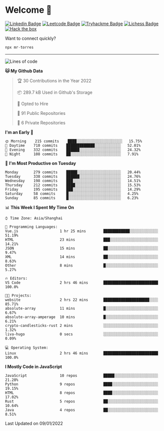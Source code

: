 # Welcome 👋

[![Linkedin Badge](https://img.shields.io/badge/-PedroTorres-blue?style=flat-square&logo=Linkedin&logoColor=white&link=https://www.linkedin.com/in/PedroTorres/)](https://www.linkedin.com/in/pedro-torres-cruz/)
[![Leetcode Badge](https://img.shields.io/badge/profile-leetcode-green)](https://leetcode.com/corfucinas/)
[![Tryhackme Badge](https://img.shields.io/badge/profile-tryhackme-blue)](https://tryhackme.com/p/Corfucinas/)
[![Lichess Badge](https://img.shields.io/badge/challenge_me-lichess-yellow)](https://lichess.org/@/Corfucinas)
[![Hack the box](https://img.shields.io/badge/hack_the_box-profile-red)](https://www.hackthebox.eu/profile/375826)

Want to connect quickly?

```javascript
npx mr-torres
```

---

<!--START_SECTION:waka-->
![Lines of code](https://img.shields.io/badge/From%20Hello%20World%20I%27ve%20Written-1.6%20million%20lines%20of%20code-blue)

**🐱 My Github Data** 

> 🏆 30 Contributions in the Year 2022
 > 
> 📦 289.7 kB Used in Github's Storage 
 > 
> 💼 Opted to Hire
 > 
> 📜 91 Public Repositories 
 > 
> 🔑 6 Private Repositories  
 > 
**I'm an Early 🐤** 

```text
🌞 Morning    215 commits    ████░░░░░░░░░░░░░░░░░░░░░   15.75% 
🌆 Daytime    710 commits    █████████████░░░░░░░░░░░░   52.01% 
🌃 Evening    332 commits    ██████░░░░░░░░░░░░░░░░░░░   24.32% 
🌙 Night      108 commits    ██░░░░░░░░░░░░░░░░░░░░░░░   7.91%

```
📅 **I'm Most Productive on Tuesday** 

```text
Monday       279 commits    █████░░░░░░░░░░░░░░░░░░░░   20.44% 
Tuesday      338 commits    ██████░░░░░░░░░░░░░░░░░░░   24.76% 
Wednesday    198 commits    ███░░░░░░░░░░░░░░░░░░░░░░   14.51% 
Thursday     212 commits    ████░░░░░░░░░░░░░░░░░░░░░   15.53% 
Friday       195 commits    ███░░░░░░░░░░░░░░░░░░░░░░   14.29% 
Saturday     58 commits     █░░░░░░░░░░░░░░░░░░░░░░░░   4.25% 
Sunday       85 commits     █░░░░░░░░░░░░░░░░░░░░░░░░   6.23%

```


📊 **This Week I Spent My Time On** 

```text
⌚︎ Time Zone: Asia/Shanghai

💬 Programming Languages: 
Vue.js                   1 hr 25 mins        ████████████░░░░░░░░░░░░░   51.19% 
HTML                     23 mins             ███░░░░░░░░░░░░░░░░░░░░░░   14.21% 
JSON                     15 mins             ██░░░░░░░░░░░░░░░░░░░░░░░   9.47% 
XML                      14 mins             ██░░░░░░░░░░░░░░░░░░░░░░░   8.63% 
Other                    8 mins              █░░░░░░░░░░░░░░░░░░░░░░░░   5.27%

🔥 Editors: 
VS Code                  2 hrs 46 mins       █████████████████████████   100.0%

🐱‍💻 Projects: 
website                  2 hrs 22 mins       █████████████████████░░░░   85.71% 
absolute-array           11 mins             █░░░░░░░░░░░░░░░░░░░░░░░░   6.67% 
absolute-array-amperage  10 mins             █░░░░░░░░░░░░░░░░░░░░░░░░   6.21% 
crypto-candlesticks-rust 2 mins              ░░░░░░░░░░░░░░░░░░░░░░░░░   1.32% 
liva-hugo                0 secs              ░░░░░░░░░░░░░░░░░░░░░░░░░   0.09%

💻 Operating System: 
Linux                    2 hrs 46 mins       █████████████████████████   100.0%

```

**I Mostly Code in JavaScript** 

```text
JavaScript               10 repos            █████░░░░░░░░░░░░░░░░░░░░   21.28% 
Python                   9 repos             ████░░░░░░░░░░░░░░░░░░░░░   19.15% 
HTML                     8 repos             ████░░░░░░░░░░░░░░░░░░░░░   17.02% 
Rust                     5 repos             ██░░░░░░░░░░░░░░░░░░░░░░░   10.64% 
Java                     4 repos             ██░░░░░░░░░░░░░░░░░░░░░░░   8.51%

```



 Last Updated on 09/01/2022
<!--END_SECTION:waka-->
